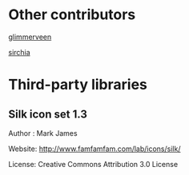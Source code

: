 # Other contributors

[glimmerveen](https://github.com/glimmerveen)

[sirchia](https://github.com/sirchia)

# Third-party libraries

## Silk icon set 1.3

Author : Mark James

Website: http://www.famfamfam.com/lab/icons/silk/

License: Creative Commons Attribution 3.0 License
